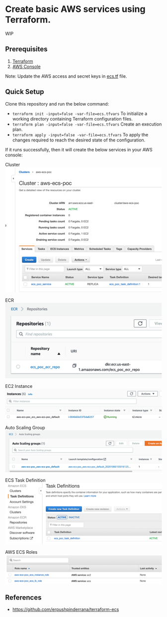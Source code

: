 # Create basic AWS services using Terraform. 
WIP

## Prerequisites

1. [Terraform](https://www.terraform.io/downloads.html)
2. [AWS Console](https://aws.amazon.com/)

Note: Update the AWS access and secret keys in [ecs.tf](https://github.com/erpushpinderrana/deploy-drupal-docker-aws-ecs/blob/aws-ecs-immutable/ecs.tf) file.

## Quick Setup
Clone this repository and run the below command:
* ``terraform init -input=false -var-file=ecs.tfvars`` To initialize a working directory containing Terraform configuration files.
* ``terraform plan -input=false -var-file=ecs.tfvars`` Create an execution plan.
* ``terraform apply -input=false -var-file=ecs.tfvars`` To apply the changes required to reach the desired state of the configuration.

If it runs successfully, then it will create the below services in your AWS console:

Cluster
![ECS Cluster](https://github.com/erpushpinderrana/files/blob/master/Cluster.png)

ECR
![ECR](https://github.com/erpushpinderrana/files/blob/master/ECR.png)

EC2 Instance
![EC2](https://github.com/erpushpinderrana/files/blob/master/EC2_instance.png)

Auto Scaling Group
![ASG](https://github.com/erpushpinderrana/files/blob/master/ASG.png)

ECS Task Definition
![Task Definition](https://github.com/erpushpinderrana/files/blob/master/ECS%20Task%20Def.png)

AWS ECS Roles
![AWS ECS Roles](https://github.com/erpushpinderrana/files/blob/master/AWS%20ECS%20Roles.png)

## References
* https://github.com/erpushpinderrana/terraform-ecs
